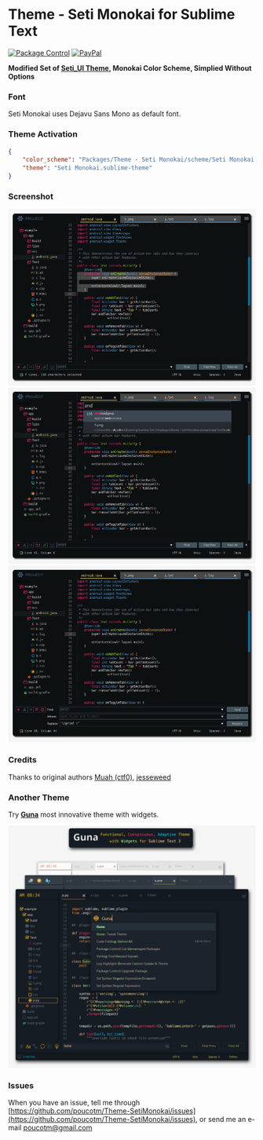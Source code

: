 # Theme - Seti Monokai for Sublime Text

[![Package Control](https://packagecontrol.herokuapp.com/downloads/Theme%20-%20Seti%20Monokai.svg?style=round-square)](https://packagecontrol.io/packages/Theme%20-%20Seti%20Monokai)
[![PayPal](https://img.shields.io/badge/paypal-donate-blue.svg)][PM]

__Modified Set of [Seti_UI Theme](https://packagecontrol.io/packages/Seti_UI), Monokai Color Scheme, Simplied Without Options__

### Font

Seti Monokai uses Dejavu Sans Mono as default font.

### Theme Activation

```json
{
	"color_scheme": "Packages/Theme - Seti Monokai/scheme/Seti Monokai.tmTheme",
	"theme": "Seti Monokai.sublime-theme"
}
```

### Screenshot

![Image of Log Highlight](https://raw.githubusercontent.com/poucotm/Links/master/image/Seti-Monokai/setimono-0.png)
![Image of Log Highlight](https://raw.githubusercontent.com/poucotm/Links/master/image/Seti-Monokai/setimono-1.png)
![Image of Log Highlight](https://raw.githubusercontent.com/poucotm/Links/master/image/Seti-Monokai/setimono-2.png)

### Credits

Thanks to original authors [Muah (ctf0)](https://github.com/ctf0), [jesseweed](https://github.com/jesseweed)

### Another Theme

Try [__Guna__](https://packagecontrol.io/packages/Guna) most innovative theme with widgets.

[![Image of Guna][S1]][L1]

### Issues

When you have an issue, tell me through [https://github.com/poucotm/Theme-SetiMonokai/issues](https://github.com/poucotm/Theme-SetiMonokai/issues), or send me an e-mail poucotm@gmail.com

[PP]:https://www.paypal.com/cgi-bin/webscr?cmd=_s-xclick&hosted_button_id=89YVNDSC7DZHQ "PayPal"
[PM]:https://www.paypal.me/poucotm/2.5 "PayPal"
[S1]:https://raw.githubusercontent.com/poucotm/Links/master/image/Guna/guna-screenshot.png "Guna"
[L1]:https://packagecontrol.io/packages/Guna
